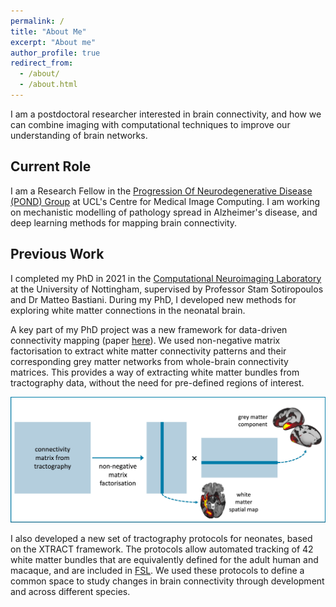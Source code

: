 ```yaml
---
permalink: /
title: "About Me"
excerpt: "About me"
author_profile: true
redirect_from: 
  - /about/
  - /about.html
---
```


I am a postdoctoral researcher interested in brain connectivity, and how we can combine imaging with computational techniques to improve our understanding of brain networks. 

## Current Role
I am a Research Fellow in the [Progression Of Neurodegenerative Disease (POND) Group](https://ucl-pond.github.io/) at UCL's Centre for Medical Image Computing. I am working on mechanistic modelling of pathology spread in Alzheimer's disease, and deep learning methods for mapping brain connectivity.

## Previous Work

I completed my PhD in 2021 in the [Computational Neuroimaging Laboratory](https://spmic-uon.github.io/conilab/) at the University of Nottingham, supervised by Professor Stam Sotiropoulos and Dr Matteo Bastiani. During my PhD, I developed new methods for exploring white matter connections in the neonatal brain. 

A key part of my PhD project was a new framework for data-driven connectivity mapping (paper [here](https://www.sciencedirect.com/science/article/pii/S105381192030759X)). We used non-negative matrix factorisation to extract white matter connectivity patterns and their corresponding grey matter networks from whole-brain connectivity matrices. This provides a way of extracting white matter bundles from tractography data, without the need for pre-defined regions of interest.

![NMF_diagram](../images/diagram.jpg)

I also developed a new set of tractography protocols for neonates, based on the XTRACT framework. The protocols allow automated tracking of 42 white matter bundles that are equivalently defined for the adult human and macaque, and are included in [FSL](https://fsl.fmrib.ox.ac.uk/fsl/fslwiki/XTRACT). We used these protocols to define a common space to study changes in brain connectivity through development and across different species.




